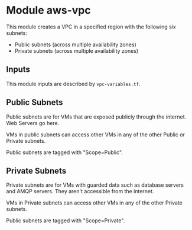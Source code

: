 # Module aws-vpc

This module creates a VPC in a specified region with the following six subnets:

* Public subnets (across multiple availability zones)
* Private subnets (across multiple availability zones)

## Inputs

This module inputs are described by ```vpc-variables.tf```.

## Public Subnets

Public subnets are for VMs that are exposed publicly through the internet.  Web Servers go here.

VMs in public subnets can access other VMs in any of the other Public or Private subnets.

Public subnets are tagged with "Scope=Public".

## Private Subnets

Private subnets are for VMs with guarded data such as database servers and AMQP servers. They aren't accessible from the internet.

VMs in Private subnets can access other VMs in any of the other Private subnets.

Public subnets are tagged with "Scope=Private".
